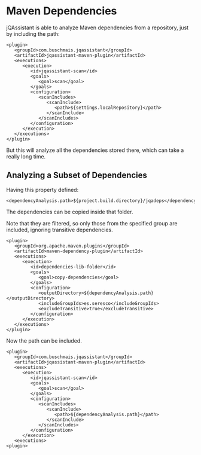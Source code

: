 # Maven Dependencies

jQAssistant is able to analyze Maven dependencies from a repository, just by including the path:

```markup
<plugin>
   <groupId>com.buschmais.jqassistant</groupId>
   <artifactId>jqassistant-maven-plugin</artifactId>
   <executions>
      <execution>
         <id>jqassistant-scan</id>
         <goals>
            <goal>scan</goal>
         </goals>
         <configuration>
            <scanIncludes>
               <scanInclude>
                  <path>${settings.localRepository}</path>
               </scanInclude>
            </scanIncludes>
         </configuration>
      </execution>
   </executions>
</plugin>
```

But this will analyze all the dependencies stored there, which can take a really long time.

## Analyzing a Subset of Dependencies

Having this property defined:

```markup
<dependencyAnalysis.path>${project.build.directory}/jqadeps</dependencyAnalysis.path>
```

The dependencies can be copied inside that folder.

Note that they are filtered, so only those from the specified group are included, ignoring transitive dependencies.

```markup
<plugin>
   <groupId>org.apache.maven.plugins</groupId>
   <artifactId>maven-dependency-plugin</artifactId>
   <executions>
      <execution>
         <id>dependencies-lib-folder</id>
         <goals>
            <goal>copy-dependencies</goal>
         </goals>
         <configuration>
            <outputDirectory>${dependencyAnalysis.path}</outputDirectory>
            <includeGroupIds>es.seresco</includeGroupIds>
            <excludeTransitive>true</excludeTransitive>
         </configuration>
      </execution>
   </executions>
</plugin>
```

Now the path can be included.

```markup
<plugin>
   <groupId>com.buschmais.jqassistant</groupId>
   <artifactId>jqassistant-maven-plugin</artifactId>
   <executions>
      <execution>
         <id>jqassistant-scan</id>
         <goals>
            <goal>scan</goal>
         </goals>
         <configuration>
            <scanIncludes>
               <scanInclude>
                  <path>${dependencyAnalysis.path}</path>
               </scanInclude>
            </scanIncludes>
         </configuration>
      </execution>
   <executions>
<plugin>
```

